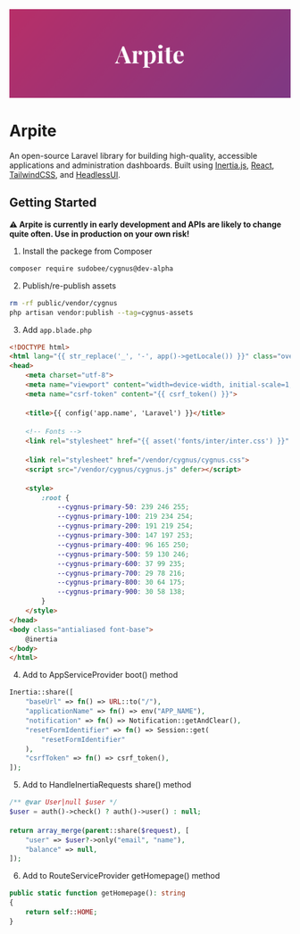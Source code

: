 <a href="https://arpite.dev" >
  <img alt="Arpite hero image" src="./.github/HeroImage.png">
</a>

# Arpite
An open-source Laravel library for building high-quality, accessible applications and administration dashboards. Built using [Inertia.js](https://inertiajs.com/), [React](https://reactjs.org/), [TailwindCSS](https://tailwindcss.com/), and [HeadlessUI](https://headlessui.com/).

## Getting Started
**⚠️ Arpite is currently in early development and APIs are likely to change quite often. Use in production on your own risk!**
1. Install the packege from Composer
```bash
composer require sudobee/cygnus@dev-alpha
```

2. Publish/re-publish assets
```bash
rm -rf public/vendor/cygnus
php artisan vendor:publish --tag=cygnus-assets
```

3. Add `app.blade.php`
```html
<!DOCTYPE html>
<html lang="{{ str_replace('_', '-', app()->getLocale()) }}" class="overflow-y-scroll">
<head>
    <meta charset="utf-8">
    <meta name="viewport" content="width=device-width, initial-scale=1, maximum-scale=1.0, user-scalable=no">
    <meta name="csrf-token" content="{{ csrf_token() }}">

    <title>{{ config('app.name', 'Laravel') }}</title>

    <!-- Fonts -->
    <link rel="stylesheet" href="{{ asset('fonts/inter/inter.css') }}" />

    <link rel="stylesheet" href="/vendor/cygnus/cygnus.css">
    <script src="/vendor/cygnus/cygnus.js" defer></script>

    <style>
        :root {
            --cygnus-primary-50: 239 246 255;
            --cygnus-primary-100: 219 234 254;
            --cygnus-primary-200: 191 219 254;
            --cygnus-primary-300: 147 197 253;
            --cygnus-primary-400: 96 165 250;
            --cygnus-primary-500: 59 130 246;
            --cygnus-primary-600: 37 99 235;
            --cygnus-primary-700: 29 78 216;
            --cygnus-primary-800: 30 64 175;
            --cygnus-primary-900: 30 58 138;
        }
    </style>
</head>
<body class="antialiased font-base">
    @inertia
</body>
</html>
```

4. Add to AppServiceProvider boot() method
```php
Inertia::share([
    "baseUrl" => fn() => URL::to("/"),
    "applicationName" => fn() => env("APP_NAME"),
    "notification" => fn() => Notification::getAndClear(),
    "resetFormIdentifier" => fn() => Session::get(
        "resetFormIdentifier"
    ),
    "csrfToken" => fn() => csrf_token(),
]);
```

5. Add to HandleInertiaRequests share() method
```php
/** @var User|null $user */
$user = auth()->check() ? auth()->user() : null;

return array_merge(parent::share($request), [
    "user" => $user?->only("email", "name"),
    "balance" => null,
]);
```

6. Add to RouteServiceProvider getHomepage() method
```php
public static function getHomepage(): string
{
    return self::HOME;
}
```
